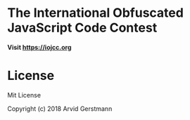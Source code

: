 # The International Obfuscated JavaScript Code Contest

**Visit https://iojcc.org**

# License

Mit License

Copyright (c) 2018 Arvid Gerstmann
